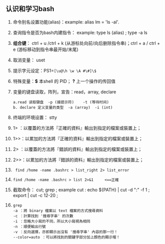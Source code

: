 ## 认识和学习bash

1. 命令别名设置功能(alias)：example: alias lm = 'ls -al'.

2. 查询指令是否为bash内建指令： example: type ls (alias) ; type -a ls 

3. **组合键**： ctrl + u  /ctrl + k (从游标处向前/向后删除指令串)；ctrl + a / ctrl + e (游标移动到指令串最开始/末尾)

4. 取消变量： uset  

5. 提示字元设定：PS1=`[\u@\h \w \A #\#]\$`

6. 特殊变量：**$** 本shell 的 PID； **?** 上一个操作的传回值

7. 变量的键盘读取，阵列，宣告：read，array,  declare

   ````
   a.read 读取键盘  -p (接提示符)    -t (等待时间)
   b. declare 定义变量的类型  -a (array)  -i (int) 
   ````


8. 终端的环境设置： stty 

9. 1> ：以覆蓋的方法將『正確的資料』輸出到指定的檔案或裝置上；

10. 1>>：以累加的方法將『正確的資料』輸出到指定的檔案或裝置上；

11. 2> ：以覆蓋的方法將『錯誤的資料』輸出到指定的檔案或裝置上；

12. 2>>：以累加的方法將『錯誤的資料』輸出到指定的檔案或裝置上；

13. ```
     find /home -name .bashrc > list_right 2> list_error
    ```

14. ```
    find /home -name .bashrc > list 2>&1     <==正確
    ```

15. 截取命令： cut; grep ;  example cut : echo ${PATH} | cut -d ":" -f 1  ;     export | cut -c 12-20 ;

16. ```
    grep 
    -a ：將 binary 檔案以 text 檔案的方式搜尋資料
    -c ：計算找到 '搜尋字串' 的次數
    -i ：忽略大小寫的不同，所以大小寫視為相同
    -n ：順便輸出行號
    -v ：反向選擇，亦即顯示出沒有 '搜尋字串' 內容的那一行！
    --color=auto ：可以將找到的關鍵字部分加上顏色的顯示喔！
    ```